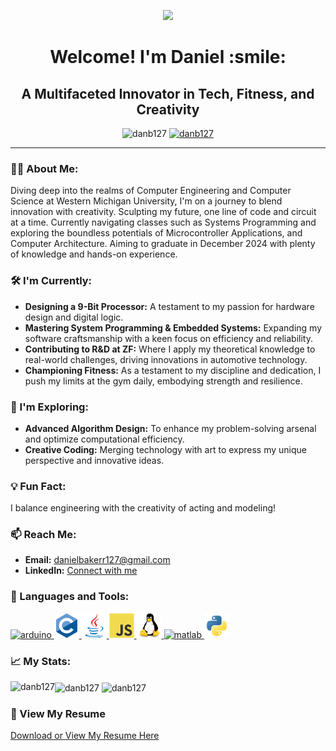 <p align="center">
  <img src=https://68.media.tumblr.com/60cff53ea7f8edde39035b21bb0cb158/tumblr_ollppr4qps1so18vqo1_540.gif />
</p>






<h1 align="center">Welcome! I'm Daniel :smile:</h1>
<h2 align="center">A Multifaceted Innovator in Tech, Fitness, and Creativity</h2>

<div align="center">
  <p>
    <img src="https://komarev.com/ghpvc/?username=danb127&label=Profile%20views&color=0e75b6&style=flat" alt="danb127" />
    <a href="https://github.com/ryo-ma/github-profile-trophy"><img src="https://github-profile-trophy.vercel.app/?username=danb127" alt="danb127" /></a>
  </p>
</div>

---

### 👨‍💻 About Me:
Diving deep into the realms of Computer Engineering and Computer Science at Western Michigan University, I'm on a journey to blend innovation with creativity. Sculpting my future, one line of code and circuit at a time. Currently navigating classes such as Systems Programming and exploring the boundless potentials of Microcontroller Applications, and Computer Architecture. Aiming to graduate in December 2024 with plenty of knowledge and hands-on experience.

### 🛠️ I'm Currently:
- **Designing a 9-Bit Processor:** A testament to my passion for hardware design and digital logic.
- **Mastering System Programming & Embedded Systems:** Expanding my software craftsmanship with a keen focus on efficiency and reliability.
- **Contributing to R&D at ZF:** Where I apply my theoretical knowledge to real-world challenges, driving innovations in automotive technology.
- **Championing Fitness:** As a testament to my discipline and dedication, I push my limits at the gym daily, embodying strength and resilience.

### 🌱 I'm Exploring:
- **Advanced Algorithm Design:** To enhance my problem-solving arsenal and optimize computational efficiency.
- **Creative Coding:** Merging technology with art to express my unique perspective and innovative ideas.

### 💡 Fun Fact:
I balance engineering with the creativity of acting and modeling!

### 📫 Reach Me:
- **Email:** danielbakerr127@gmail.com
- **LinkedIn:** [Connect with me](https://linkedin.com/in/danb127)

### 🚀 Languages and Tools:

<p align="left"> <a href="https://www.arduino.cc/" target="_blank" rel="noreferrer"> <img src="https://cdn.worldvectorlogo.com/logos/arduino-1.svg" alt="arduino" width="40" height="40"/> </a> <a href="https://www.cprogramming.com/" target="_blank" rel="noreferrer"> <img src="https://raw.githubusercontent.com/devicons/devicon/master/icons/c/c-original.svg" alt="c" width="40" height="40"/> </a> <a href="https://www.java.com" target="_blank" rel="noreferrer"> <img src="https://raw.githubusercontent.com/devicons/devicon/master/icons/java/java-original.svg" alt="java" width="40" height="40"/> </a> <a href="https://developer.mozilla.org/en-US/docs/Web/JavaScript" target="_blank" rel="noreferrer"> <img src="https://raw.githubusercontent.com/devicons/devicon/master/icons/javascript/javascript-original.svg" alt="javascript" width="40" height="40"/> </a> <a href="https://www.linux.org/" target="_blank" rel="noreferrer"> <img src="https://raw.githubusercontent.com/devicons/devicon/master/icons/linux/linux-original.svg" alt="linux" width="40" height="40"/> </a> <a href="https://www.mathworks.com/" target="_blank" rel="noreferrer"> <img src="https://upload.wikimedia.org/wikipedia/commons/2/21/Matlab_Logo.png" alt="matlab" width="40" height="40"/> </a> <a href="https://www.python.org" target="_blank" rel="noreferrer"> <img src="https://raw.githubusercontent.com/devicons/devicon/master/icons/python/python-original.svg" alt="python" width="40" height="40"/> </a> </p>

### 📈 My Stats:

<p>
  <img src="https://github-readme-stats.vercel.app/api/top-langs?username=danb127&show_icons=true&locale=en&layout=compact" alt="danb127" align="left" />
  <img src="https://github-readme-stats.vercel.app/api?username=danb127&show_icons=true&locale=en" alt="danb127" align="center" />
  <img src="https://github-readme-streak-stats.herokuapp.com/?user=danb127&" alt="danb127" align="center" />
</p>

### 📄 View My Resume
[Download or View My Resume Here](Resume.pdf)


